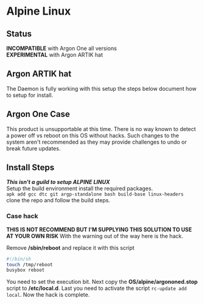# Alpine Linux

## Status

**INCOMPATIBLE** with Argon One all versions  
**EXPERIMENTAL** with Argon ARTIK hat

## Argon ARTIK hat

The Daemon is fully working with this setup the steps below document how to setup for install.

## Argon One Case

This product is unsupportable at this time.  There is no way known to detect a power off vs reboot on this OS without hacks.  Such changes to the system aren't recommended as they may provide challenges to undo or break future updates.

## Install Steps

***This isn't a guild to setup ALPINE LINUX***  
Setup the build environment install the required packages.  
```apk add gcc dtc git argp-standalone bash build-base linux-headers```  
clone the repo and follow the build steps.

### Case hack

**THIS IS NOT RECOMMEND BUT I'M SUPPLYING THIS SOLUTION TO USE AT YOUR OWN RISK** With the warning out of the way here is the hack.

Remove **/sbin/reboot** and replace it with this script

```sh
#!/bin/sh
touch /tmp/reboot
busybox reboot
```

You need to set the execution bit. Next copy the **OS/alpine/argononed.stop** script to **/etc/local.d**. Last you need to activate the script `rc-update add local`.  Now the hack is complete.
